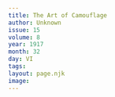 ```yaml
---
title: The Art of Camouflage
author: Unknown
issue: 15
volume: 8
year: 1917
month: 32
day: VI
tags:
layout: page.njk
image:
---
```

